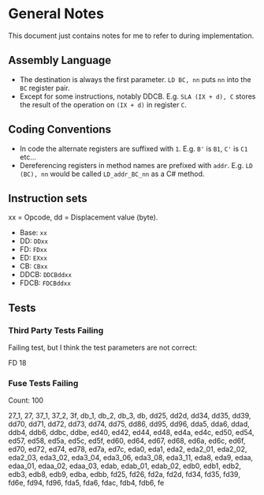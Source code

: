 ﻿# General Notes

This document just contains notes for me to refer to during implementation.

## Assembly Language

- The destination is always the first parameter. `LD BC, nn` puts `nn` into the `BC` register pair.
- Except for some instructions, notably DDCB. E.g. `SLA (IX + d), C` stores the result of the operation on `(IX + d)` in register `C`.

## Coding Conventions

- In code the alternate registers are suffixed with `1`. E.g. `B'` is `B1`, `C'` is `C1` etc...
- Dereferencing registers in method names are prefixed with `addr`. E.g. `LD (BC), nn` would be called `LD_addr_BC_nn` as a C# method.

## Instruction sets

xx = Opcode, dd = Displacement value (byte).

- Base: `xx`
- DD: `DDxx`
- FD: `FDxx`
- ED: `EXxx`
- CB: `CBxx`
- DDCB: `DDCBddxx`
- FDCB: `FDCBddxx`

## Tests

### Third Party Tests Failing

Failing test, but I think the test parameters are not correct:

FD 18

### Fuse Tests Failing

Count: 100

27_1, 27, 37_1, 37_2, 3f, db_1, db_2, db_3, db, dd25, dd2d, dd34, dd35, dd39, dd70, dd71, dd72, dd73, dd74, dd75, dd86, dd95, dd96, dda5, dda6, ddad, ddb4, ddb6, ddbc, ddbe, ed40, ed42, ed44, ed48, ed4a, ed4c, ed50, ed54, ed57, ed58, ed5a, ed5c, ed5f, ed60, ed64, ed67, ed68, ed6a, ed6c, ed6f, ed70, ed72, ed74, ed78, ed7a, ed7c, eda0, eda1, eda2, eda2_01, eda2_02, eda2_03, eda3_02, eda3_04, eda3_06, eda3_08, eda3_11, eda8, eda9, edaa, edaa_01, edaa_02, edaa_03, edab, edab_01, edab_02, edb0, edb1, edb2, edb3, edb8, edb9, edba, edbb, fd25, fd26, fd2a, fd2d, fd34, fd35, fd39, fd6e, fd94, fd96, fda5, fda6, fdac, fdb4, fdb6, fe